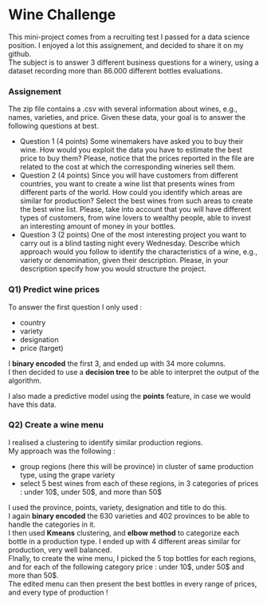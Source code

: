 # Wine Challenge

This mini-project comes from a recruiting test I passed for a data science position. I enjoyed a lot this assignement, and decided to share it on my github.  
The subject is to answer 3 different business questions for a winery, using a dataset recording more than 86.000 different bottles evaluations.

### Assignement
The zip file contains a .csv with several information about wines, e.g., names, varieties, and price. Given these data, your goal is to answer the following questions at best.  

- Question 1 (4 points) Some winemakers have asked you to buy their wine. How would you exploit the data you have to estimate the best price to buy them? Please, notice that the prices reported in the file are related to the cost at which the corresponding wineries sell them.
- Question 2 (4 points) Since you will have customers from different countries, you want to create a wine list that presents wines from different parts of the world. How could you identify which areas are similar for production? Select the best wines from such areas to create the best wine list. Please, take into account that you will have different types of customers, from wine lovers to wealthy people, able to invest an interesting amount of money in your bottles.
- Question 3 (2 points) One of the most interesting project you want to carry out is a blind tasting night every Wednesday. Describe which approach would you follow to identify the characteristics of a wine, e.g., variety or denomination, given their description. Please, in your description specify how you would structure the project.

### Q1) Predict wine prices
To answer the first question I only used :
- country
- variety
- designation
- price (target)  

I **binary encoded** the first 3, and ended up with 34 more columns.  
I then decided to use a **decision tree** to be able to interpret the output of the algorithm.

I also made a predictive model using the **points** feature, in case we would have this data.

### Q2) Create a wine menu
I realised a clustering to identify similar production regions.    
My approach was the following :
- group regions (here this will be province) in cluster of same production type, using the grape variety
- select 5 best wines from each of these regions, in 3 categories of prices : under 10\$, under 50\$, and more than 50\$

I used the province, points, variety, designation and title to do this.  
I again **binary encoded**  the 630 varieties and 402 provinces to be able to handle the categories in it.  
I then used **Kmeans** clustering, and **elbow method** to categorize each bottle in a production type. I ended up with 4 different areas similar for production, very well balanced.  
FInally, to create the wine menu, I picked the 5 top bottles for each regions, and for each of the following category price : under 10\$, under 50\$ and more than 50\$.  
The edited menu can then present the best bottles in every range of prices, and every type of production !